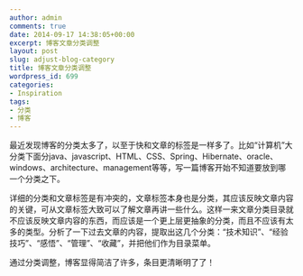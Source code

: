 ```yaml
---
author: admin
comments: true
date: 2014-09-17 14:38:05+00:00
excerpt: 博客文章分类调整
layout: post
slug: adjust-blog-category
title: 博客文章分类调整
wordpress_id: 699
categories:
- Inspiration
tags:
- 分类
- 博客
---
```


最近发现博客的分类太多了，以至于快和文章的标签是一样多了。比如“计算机”大分类下面分java、javascript、HTML、CSS、Spring、Hibernate、oracle、windows、architecture、management等等，写一篇博客开始不知道要放到哪一个分类之下。

详细的分类和文章标签是有冲突的，文章标签本身也是分类，其应该反映文章内容的关键，可从文章标签大致可以了解文章再讲一些什么。这样一来文章分类目录就不应该反映文章内容的东西，而应该是一个更上层更抽象的分类，而且不应该有太多的类型。分析了一下过去文章的内容，提取出这几个分类：“技术知识”、“经验技巧”、“感悟”、“管理”、“收藏”，并把他们作为目录菜单。

通过分类调整，博客显得简洁了许多，条目更清晰明了了！
